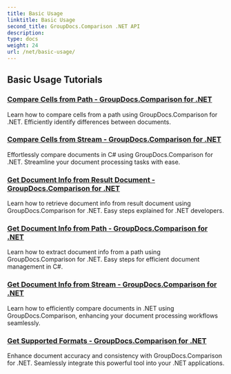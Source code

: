 ```yaml
---
title: Basic Usage
linktitle: Basic Usage
second_title: GroupDocs.Comparison .NET API
description: 
type: docs
weight: 24
url: /net/basic-usage/
---
```


## Basic Usage Tutorials
### [Compare Cells from Path - GroupDocs.Comparison for .NET](./compare-cells-from-path/)
Learn how to compare cells from a path using GroupDocs.Comparison for .NET. Efficiently identify differences between documents.
### [Compare Cells from Stream - GroupDocs.Comparison for .NET](./compare-cells-from-stream/)
Effortlessly compare documents in C# using GroupDocs.Comparison for .NET. Streamline your document processing tasks with ease.
### [Get Document Info from Result Document - GroupDocs.Comparison for .NET](./get-document-info-from-result-document/)
Learn how to retrieve document info from result document using GroupDocs.Comparison for .NET. Easy steps explained for .NET developers.
### [Get Document Info from Path - GroupDocs.Comparison for .NET](./get-document-info-from-path/)
Learn how to extract document info from a path using GroupDocs.Comparison for .NET. Easy steps for efficient document management in C#.
### [Get Document Info from Stream - GroupDocs.Comparison for .NET](./get-document-info-from-stream/)
Learn how to efficiently compare documents in .NET using GroupDocs.Comparison, enhancing your document processing workflows seamlessly.
### [Get Supported Formats - GroupDocs.Comparison for .NET](./get-supported-formats/)
Enhance document accuracy and consistency with GroupDocs.Comparison for .NET. Seamlessly integrate this powerful tool into your .NET applications.